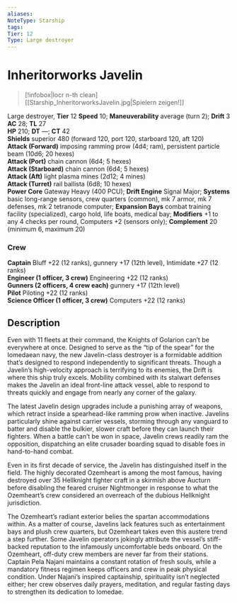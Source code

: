 ```yaml
---
aliases: 
NoteType: Starship
tags: 
Tier: 12
Type: Large destroyer
---
```


# Inheritorworks Javelin

> [!infobox|locr n-th clean]
>  [[Starship_InheritorworksJavelin.jpg|Spielern zeigen!]]
> 
Large destroyer, **Tier** 12 
**Speed** 10; **Maneuverability** average (turn 2); **Drift** 3  
**AC** 28; **TL** 27  
**HP** 210; **DT** —; **CT** 42  
**Shields** superior 480 (forward 120, port 120, starboard 120, aft 120)  
**Attack (Forward)** imposing ramming prow (4d4; ram), persistent particle beam (10d6; 20 hexes)  
**Attack (Port)** chain cannon (6d4; 5 hexes)  
**Attack (Starboard)** chain cannon (6d4; 5 hexes)  
**Attack (Aft)** light plasma mines (2d12; 4 mines)  
**Attack (Turret)** rail ballista (6d8; 10 hexes)  
**Power Core** Gateway Heavy (400 PCU); **Drift Engine** Signal Major; **Systems** basic long-range sensors, crew quarters (common), mk 7 armor, mk 7 defenses, mk 2 tetranode computer; **Expansion Bays** combat training facility (specialized), cargo hold, life boats, medical bay; **Modifiers** +1 to any 4 checks per round, Computers +2 (sensors only); **Complement** 20 (minimum 6, maximum 20)

### Crew

**Captain** Bluff +22 (12 ranks), gunnery +17 (12th level), Intimidate +27 (12 ranks)  
**Engineer (1 officer, 3 crew)** Engineering +22 (12 ranks)  
**Gunners (2 officers, 4 crew each)** gunnery +17 (12th level)  
**Pilot** Piloting +22 (12 ranks)  
**Science Officer (1 officer, 3 crew)** Computers +22 (12 ranks)

## Description

Even with 11 fleets at their command, the Knights of Golarion can’t be everywhere at once. Designed to serve as the “tip of the spear” for the Iomedaean navy, the new Javelin-class destroyer is a formidable addition that’s designed to respond independently to significant threats. Though a Javelin’s high-velocity approach is terrifying to its enemies, the Drift is where this ship truly excels. Mobility combined with its stalwart defenses makes the Javelin an ideal front-line attack vessel, able to respond to threats quickly and engage from nearly any corner of the galaxy.  
  
The latest Javelin design upgrades include a punishing array of weapons, which retract inside a spearhead-like ramming prow when inactive. Javelins particularly shine against carrier vessels, storming through any vanguard to batter and disable the bulkier, slower craft before they can launch their fighters. When a battle can’t be won in space, Javelin crews readily ram the opposition, dispatching an elite crusader boarding squad to disable foes in hand-to-hand combat.  
  
Even in its first decade of service, the Javelin has distinguished itself in the field. The highly decorated Ozemheart is among the most famous, having destroyed over 35 Hellknight fighter craft in a skirmish above Aucturn before disabling the feared cruiser Nightmonger in response to what the Ozemheart’s crew considered an overreach of the dubious Hellknight jurisdiction.  
  
The Ozemheart’s radiant exterior belies the spartan accommodations within. As a matter of course, Javelins lack features such as entertainment bays and plush crew quarters, but Ozemheart takes even this austere trend a step further. Some Javelin operators jokingly attribute the vessel’s stiff-backed reputation to the infamously uncomfortable beds onboard. On the Ozemheart, off-duty crew members are never far from their stations. Captain Pela Najani maintains a constant rotation of fresh souls, while a mandatory fitness regimen keeps officers and crew in peak physical condition. Under Najani’s inspired captainship, spirituality isn’t neglected either; her crew observes daily prayers, meditation, and regular fasting days to strengthen its dedication to Iomedae.
